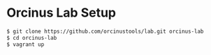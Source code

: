 # Orcinus Lab Setup
```bash
$ git clone https://github.com/orcinustools/lab.git orcinus-lab
$ cd orcinus-lab
$ vagrant up
```
